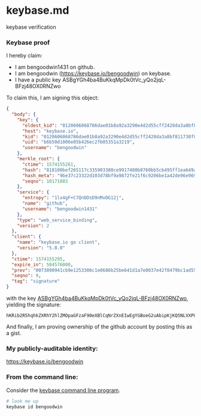 # keybase.md
keybase verification
### Keybase proof

I hereby claim:

  * I am bengoodwin1431 on github.
  * I am bengoodwin (https://keybase.io/bengoodwin) on keybase.
  * I have a public key ASBgYGh4ba4BuKkqMpDk0tVc_yQo2jqL-BFzj48OX0RNZwo

To claim this, I am signing this object:

```json
{
  "body": {
    "key": {
      "eldest_kid": "0120606068786dae01b8a92a3290e4d2d55cff2428da3a8bf811738f8f0e5f444d670a",
      "host": "keybase.io",
      "kid": "0120606068786dae01b8a92a3290e4d2d55cff2428da3a8bf811738f8f0e5f444d670a",
      "uid": "b6b50d1006e05b426ec2fb05351a3219",
      "username": "bengoodwin"
    },
    "merkle_root": {
      "ctime": 1574155261,
      "hash": "818100bef265117c335903380ce9917480b8760bb5cb495ff1ea649ac96264197b6227490bd024453f5a7cd0815fb1a5e2767984bd75447f7793a3f144dbf57a",
      "hash_meta": "9be37c23322d103d78bf9a9872fe21f6c9206be1a42de96e9697a538da728a7e",
      "seqno": 10171803
    },
    "service": {
      "entropy": "1lx4gF+C7QnDDsD9nMvDG12j",
      "name": "github",
      "username": "bengoodwin1431"
    },
    "type": "web_service_binding",
    "version": 2
  },
  "client": {
    "name": "keybase.io go client",
    "version": "5.0.0"
  },
  "ctime": 1574155295,
  "expire_in": 504576000,
  "prev": "0073890941cb9e1253306c1e0686b25be641d1a7e0037e42f8479bc1ad5559d7",
  "seqno": 9,
  "tag": "signature"
}
```

with the key [ASBgYGh4ba4BuKkqMpDk0tVc_yQo2jqL-BFzj48OX0RNZwo](https://keybase.io/bengoodwin), yielding the signature:

```
hKRib2R5hqhkZXRhY2hlZMOpaGFzaF90eXBlCqNrZXnEIwEgYGBoeG2uAbipKjKQ5NLVXP8kKNo6i/gRc4+PDl9ETWcKp3BheWxvYWTESpcCCcQgAHOJCUHLnhJTMGweBoayW+ZB0afgA35C+Eebwa1VWdfEIBKr1bnTURFZaXk50F5j7KVUJ5OI3vIqchAYRZS/aV/BAgHCo3NpZ8RAIhZEmldEYz0wrndYe1CHcuFBj8baW3dM1uNLSzHwb6Xf9A3NlAGXxs7P+kD2QUJBW2sji9sEVhVE1gPMVBtzDKhzaWdfdHlwZSCkaGFzaIKkdHlwZQildmFsdWXEIB2NOgTMQ0keK3Y7resPWHyTWmOWPMb+D63mboS004PFo3RhZ80CAqd2ZXJzaW9uAQ==

```

And finally, I am proving ownership of the github account by posting this as a gist.

### My publicly-auditable identity:

https://keybase.io/bengoodwin

### From the command line:

Consider the [keybase command line program](https://keybase.io/download).

```bash
# look me up
keybase id bengoodwin
```
